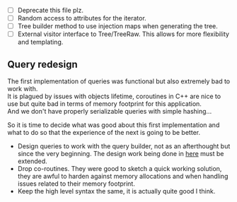 - [ ] Deprecate this file plz.
- [ ] Random access to attributes for the iterator.
- [ ] Tree builder method to use injection maps when generating the tree.
- [ ] External visitor interface to Tree/TreeRaw. This allows for more flexibility and templating.

## Query redesign

The first implementation of queries was functional but also extremely bad to work with.  
It is plagued by issues with objects lifetime, coroutines in C++ are nice to use but quite bad in terms of memory footprint for this application.  
And we don't have properly serializable queries with simple hashing...  

So it is time to decide what was good about this first implementation and what to do so that the experience of the next is going to be better.  

- Design queries to work with the query builder, not as an afterthought but since the very beginning. The design work being done in [here](docs/specs/query-builder.md) must be extended.
- Drop co-routines. They were good to sketch a quick working solution, they are awful to harden against memory allocations and when handling issues related to their memory footprint.
- Keep the high level syntax the same, it is actually quite good I think.